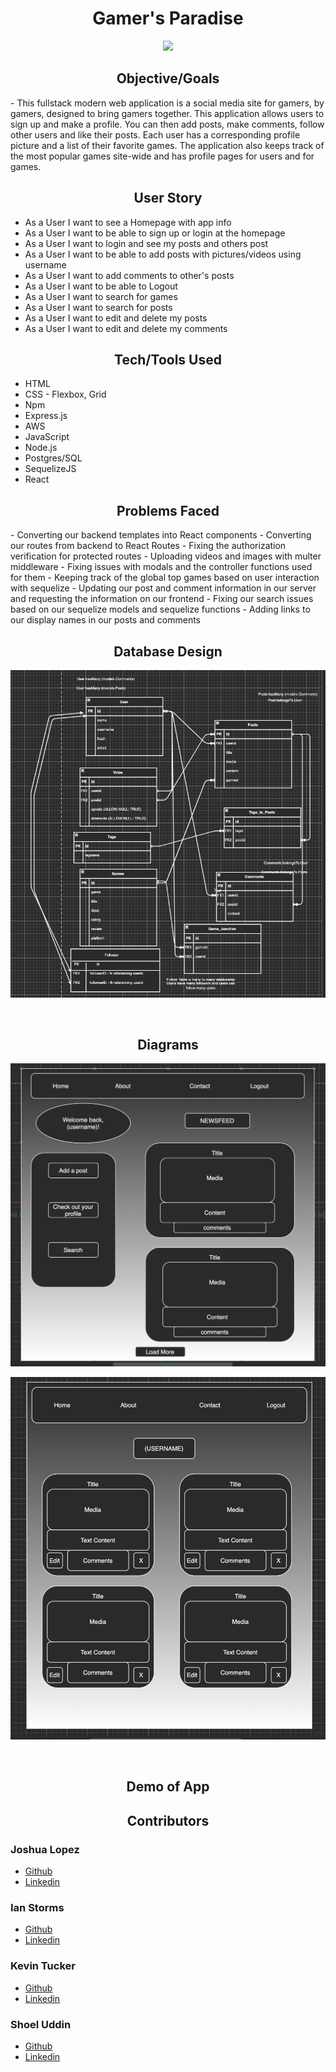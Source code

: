 <h1 align="center"> Gamer's Paradise </h1>

<p align="center"><tb><img  src="https://visitor-badge.glitch.me/badge?page_id=Gamers-Paradise-Capstone"/></tb></p>

<h2 align="center"> Objective/Goals </h2>
- This fullstack modern web application is a social media site for gamers, by gamers, designed to bring gamers together. This application allows users to sign up and make a profile. You can then add posts, make comments, follow other users and like their posts. Each user has a corresponding profile picture and a list of their favorite games. The application also keeps track of the most popular games site-wide and has profile pages for users and for games. 


<h2 align="center"> User Story </h2>

- As a User I want to see a Homepage with app info
- As a User I want to be able to sign up or login at the homepage
- As a User I want to login and see my posts and others post
- As a User I want to be able to add posts with pictures/videos using username 
- As a User I want to add comments to other's posts
- As a User I want to be able to Logout
- As a User I want to search for games 
- As a User I want to search for posts
- As a User I want to edit and delete my posts
- As a User I want to edit and delete my comments



<h2 align="center"> Tech/Tools Used </h2>

- HTML
- CSS - Flexbox, Grid
- Npm
- Express.js
- AWS
- JavaScript
- Node.js
- Postgres/SQL
- SequelizeJS
- React


<h2 align="center"> Problems Faced </h2> 
- Converting our backend templates into React components
- Converting our routes from backend to React Routes
- Fixing the authorization verification for protected routes
- Uploading videos and images with multer middleware
- Fixing issues with modals and the controller functions used for them
- Keeping track of the global top games based on user interaction with sequelize
- Updating our post and comment information in our server and requesting the information on our frontend
- Fixing our search issues based on our sequelize models and sequelize functions
- Adding links to our display names in our posts and comments




<h2 align="center"> Database Design </h2>

![Database Model Relationships](./server/public/images/modeldiagramcapstone.png)

<br>
<h2 align="center"> Diagrams  </h2>

![Newsfeed sketch](./server/public/images/Newsfeed.png)

![Profile sketch](./server/public/images/Profile.png)

<br>
<h2 align="center"> Demo of App </h2>



<h2 align="center"> Contributors </h2>

### Joshua Lopez

- [Github](https://github.com/JoshuaNow)
- [Linkedin](https://www.linkedin.com/in/joshua-lopez-dev/)

### Ian Storms

- [Github](https://github.com/Stormy110)
- [Linkedin](https://www.linkedin.com/in/ianstorms/)

### Kevin Tucker

- [Github](https://github.com/k5tuck)
- [Linkedin](https://www.linkedin.com/in/ktuck18/)

### Shoel Uddin

- [Github](https://github.com/shoel-uddin)
- [Linkedin](https://www.linkedin.com/in/shoel-uddin/)
